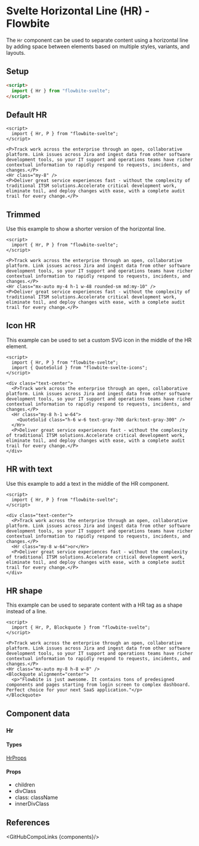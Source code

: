 # Svelte Horizontal Line (HR) - Flowbite


The `Hr` component can be used to separate content using a horizontal line by adding space between elements based on multiple styles, variants, and layouts.

## Setup

```html
<script>
  import { Hr } from "flowbite-svelte";
</script>
```

## Default HR

```svelte
<script>
  import { Hr, P } from "flowbite-svelte";
</script>

<P>Track work across the enterprise through an open, collaborative platform. Link issues across Jira and ingest data from other software development tools, so your IT support and operations teams have richer contextual information to rapidly respond to requests, incidents, and changes.</P>
<Hr class="my-8" />
<P>Deliver great service experiences fast - without the complexity of traditional ITSM solutions.Accelerate critical development work, eliminate toil, and deploy changes with ease, with a complete audit trail for every change.</P>
```

## Trimmed

Use this example to show a shorter version of the horizontal line.

```svelte
<script>
  import { Hr, P } from "flowbite-svelte";
</script>

<P>Track work across the enterprise through an open, collaborative platform. Link issues across Jira and ingest data from other software development tools, so your IT support and operations teams have richer contextual information to rapidly respond to requests, incidents, and changes.</P>
<Hr class="mx-auto my-4 h-1 w-48 rounded-sm md:my-10" />
<P>Deliver great service experiences fast - without the complexity of traditional ITSM solutions.Accelerate critical development work, eliminate toil, and deploy changes with ease, with a complete audit trail for every change.</P>
```

## Icon HR

This example can be used to set a custom SVG icon in the middle of the HR element.

```svelte
<script>
  import { Hr, P } from "flowbite-svelte";
  import { QuoteSolid } from "flowbite-svelte-icons";
</script>

<div class="text-center">
  <P>Track work across the enterprise through an open, collaborative platform. Link issues across Jira and ingest data from other software development tools, so your IT support and operations teams have richer contextual information to rapidly respond to requests, incidents, and changes.</P>
  <Hr class="my-8 h-1 w-64">
    <QuoteSolid class="h-6 w-6 text-gray-700 dark:text-gray-300" />
  </Hr>
  <P>Deliver great service experiences fast - without the complexity of traditional ITSM solutions.Accelerate critical development work, eliminate toil, and deploy changes with ease, with a complete audit trail for every change.</P>
</div>
```

## HR with text

Use this example to add a text in the middle of the HR component.

```svelte
<script>
  import { Hr, P } from "flowbite-svelte";
</script>

<div class="text-center">
  <P>Track work across the enterprise through an open, collaborative platform. Link issues across Jira and ingest data from other software development tools, so your IT support and operations teams have richer contextual information to rapidly respond to requests, incidents, and changes.</P>
  <Hr class="my-8 w-64">or</Hr>
  <P>Deliver great service experiences fast - without the complexity of traditional ITSM solutions.Accelerate critical development work, eliminate toil, and deploy changes with ease, with a complete audit trail for every change.</P>
</div>
```

## HR shape

This example can be used to separate content with a HR tag as a shape instead of a line.

```svelte
<script>
  import { Hr, P, Blockquote } from "flowbite-svelte";
</script>

<P>Track work across the enterprise through an open, collaborative platform. Link issues across Jira and ingest data from other software development tools, so your IT support and operations teams have richer contextual information to rapidly respond to requests, incidents, and changes.</P>
<Hr class="mx-auto my-8 h-8 w-8" />
<Blockquote alignment="center">
  <p>"Flowbite is just awesome. It contains tons of predesigned components and pages starting from login screen to complex dashboard. Perfect choice for your next SaaS application."</p>
</Blockquote>
```

## Component data

### Hr

#### Types

[HrProps](https://github.com/themesberg/flowbite-svelte/blob/main/src/lib/types.ts#L1781)

#### Props

- children
- divClass
- class: className
- innerDivClass


## References

<GitHubCompoLinks {components}/>
